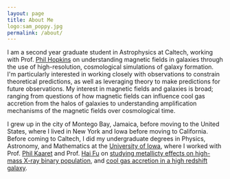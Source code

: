 ```yaml
---
layout: page
title: About Me
logo:sam_poppy.jpg
permalink: /about/ 
---
```

I am a second year graduate student in Astrophysics at Caltech, working with Prof. [Phil Hopkins](http://www.tapir.caltech.edu/~phopkins/Site/) on understanding magnetic fields in galaxies through the use of high-resolution, cosmological simulations of galaxy formation. I'm particularly interested in working closely with observations to constrain theoretical predictions, as well as leveraging theory to make predictions for future observations. My interest in magnetic fields and galaxies is broad; ranging from questions of how magnetic fields can influence cool gas accretion from the halos of galaxies to understanding amplification mechanisms of the magnetic fields over cosmological time.

I grew up in the city of Montego Bay, Jamaica, before moving to the United States, where I lived in New York and Iowa before moving to California. Before coming to Caltech, I did my undergraduate degrees in Physics, Astronomy, and Mathematics at the [University of Iowa](https://physics.uiowa.edu/), where I worked with Prof. [Phil Kaaret](http://astro.physics.uiowa.edu/~kaaret/) and Prof. [Hai Fu](https://physics.uiowa.edu/people/hai-fu) on [studying metallicty effects on high-mass X-ray binary population](https://academic.oup.com/mnras/article/491/3/3606/5601395), and [cool gas accretion in a high redshift galaxy](https://iopscience.iop.org/article/10.3847/1538-4357/abdb32/pdf).
